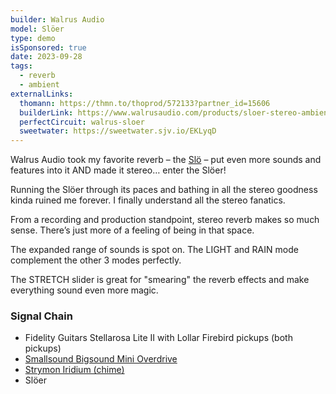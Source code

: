 ```yaml
---
builder: Walrus Audio
model: Slöer
type: demo
isSponsored: true
date: 2023-09-28
tags:
  - reverb
  - ambient
externalLinks:
  thomann: https://thmn.to/thoprod/572133?partner_id=15606
  builderLink: https://www.walrusaudio.com/products/sloer-stereo-ambient-reverb?variant=44031416140011
  perfectCircuit: walrus-sloer
  sweetwater: https://sweetwater.sjv.io/EKLyqD
---
```


Walrus Audio took my favorite reverb – the [Slö](/demos/walrus-audio-slo) – put even more sounds and features into it AND made it stereo… enter the Slöer!

Running the Slöer through its paces and bathing in all the stereo goodness kinda ruined me forever. I finally understand all the stereo fanatics.

From a recording and production standpoint, stereo reverb makes so much sense. There’s just more of a feeling of being in that space.

The expanded range of sounds is spot on. The LIGHT and RAIN mode complement the other 3 modes perfectly.

The STRETCH slider is great for "smearing" the reverb effects and make everything sound even more magic.

### Signal Chain

- Fidelity Guitars Stellarosa Lite II with Lollar Firebird pickups (both pickups)
- [Smallsound Bigsound Mini Overdrive](/demos/smallsound-bigsound-mini)
- [Strymon Iridium (chime)](/demos/strymon-iridium)
- Slöer
